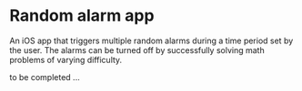 # Random alarm app

An iOS app that triggers multiple random alarms during a time period set by the 
user. The alarms can be turned off by successfully solving math problems of 
varying difficulty.

to be completed ...